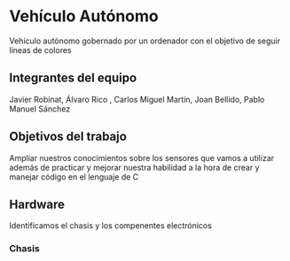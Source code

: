 #  Vehículo Autónomo
Vehículo autónomo  gobernado por un ordenador con el  objetivo de seguir lineas de colores
## Integrantes del equipo
Javier Robinat, 
Álvaro Rico , 
Carlos Miguel Martín, 
Joan Bellido, 
Pablo Manuel Sánchez

## Objetivos del trabajo
Ampliar nuestros conocimientos sobre los sensores que vamos a utilizar además de practicar y mejorar nuestra habilidad a la hora de crear y manejar código en el lenguaje de C

## Hardware
Identificamos el chasis y los compenentes electrónicos

### Chasis


